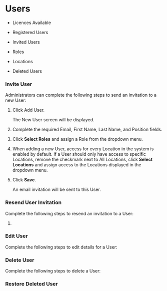 # Users

- Licences Available

- Registered Users

- Invited Users

- Roles 

- Locations

- Deleted Users


### Invite User

Administrators can complete the following steps to send an invitation to a new User:

1.  Click Add User.

    The New User screen will be displayed.

1. Complete the required Email, First Name, Last Name, and Position fields.

1. Click **Select Roles** and assign a Role from the dropdown menu.

1. When adding a new User, access for every Location in the system is enabled by default.  If a User should only have access to specific Locations, remove the checkmark next to All Locations, click **Select Locations** and assign access to the Locations displayed in the dropdown menu.

1. Click **Save**.

    An email invitation will be sent to this User.

### Resend User Invitation

Complete the following steps to resend an invitation to a User:

1. 


### Edit User

Complete the following steps to edit details for a User:

### Delete User

Complete the following steps to delete a User:

### Restore Deleted User



